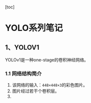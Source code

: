 [toc]

# YOLO系列笔记

## 1、YOLOV1

YOLOv1是一种one-stage的卷积神经网络。

### 1.1 网络结构简介

1. 该网络的输入：`448×448×3`的彩色图片。
2. 图片经过若干个卷积层。
3. 